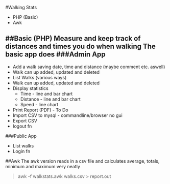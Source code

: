 #Walking Stats

+ PHP (Basic)
+ Awk 


##Basic (PHP)
Measure and keep track of distances and times you do when walking
The basic app does 
###Admin App
---------
+ Add a walk saving date, time and distance (maybe comment etc. aswell)
+ Walk can up added, updated and deleted
+ List Walks (various ways)
+ Walk can up added, updated and deleted
+ Display statistics
  + Time - line and bar chart
  + Distance - line and bar chart
  + Speed - line chart
+ Print Report (PDF) - To Do
+ Import CSV to mysql - commandline/browser no gui
+ Export CSV
+ logout fn

###Public App
+ List walks
+ Login fn

##Awk
The awk version reads in a csv file and calculates average, totals, minimum and maximum very neatly
> awk -f walkstats.awk walks.csv > report.out

